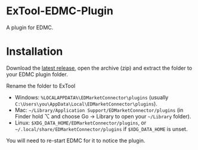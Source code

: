 # ExTool-EDMC-Plugin
A plugin for EDMC.


# Installation
Download the [latest release](https://github.com/ExTool/ExTool-EDMC-Plugin/releases/latest), open the archive (zip) and extract the folder to your EDMC plugin folder.

Rename the folder to ExTool

* Windows: `%LOCALAPPDATA%\EDMarketConnector\plugins` (usually `C:\Users\you\AppData\Local\EDMarketConnector\plugins`).
* Mac: `~/Library/Application Support/EDMarketConnector/plugins` (in Finder hold ⌥ and choose Go &rarr; Library to open your `~/Library` folder).
* Linux: `$XDG_DATA_HOME/EDMarketConnector/plugins`, or `~/.local/share/EDMarketConnector/plugins` if `$XDG_DATA_HOME` is unset.

You will need to re-start EDMC for it to notice the plugin.
